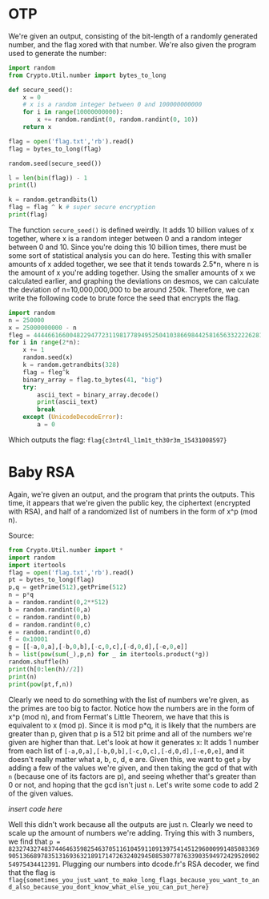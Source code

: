 # OTP
We're given an output, consisting of the bit-length of a randomly generated number, and the flag xored with that number. We're also given the program used to generate the number:
```python
import random
from Crypto.Util.number import bytes_to_long

def secure_seed():
	x = 0
	# x is a random integer between 0 and 100000000000
	for i in range(10000000000):
		x += random.randint(0, random.randint(0, 10))
	return x

flag = open('flag.txt','rb').read()
flag = bytes_to_long(flag)

random.seed(secure_seed())

l = len(bin(flag)) - 1
print(l)

k = random.getrandbits(l)
flag = flag ^ k # super secure encryption
print(flag)
```
The function `secure_seed()` is defined weirdly. It adds 10 billion values of x together, where x is a random integer between 0 and a random integer between 0 and 10. Since you're doing this 10 billion times, there must be some sort of statistical analysis you can do here. Testing this with smaller amounts of x added together, we see that it tends towards 2.5*n, where n is the amount of x you're adding together. Using the smaller amounts of x we calculated earlier, and graphing the deviations on desmos, we can calculate the deviation of n=10,000,000,000 to be around 250k. Therefore, we can write the following code to brute force the seed that encrypts the flag.
```python
import random
n = 250000
x = 25000000000 - n
fleg = 444466166004822947723119817789495250410386698442581656332222628158680136313528100177866881816893557
for i in range(2*n):
    x += 1
    random.seed(x)
    k = random.getrandbits(328)
    flag = fleg^k
    binary_array = flag.to_bytes(41, "big")
    try:
        ascii_text = binary_array.decode()
        print(ascii_text)
        break
    except (UnicodeDecodeError):
        a = 0
```
Which outputs the flag: `flag{c3ntr4l_l1m1t_th30r3m_15431008597}`




# Baby RSA
Again, we're given an output, and the program that prints the outputs. This time, it appears that we're given the public key, the ciphertext (encrypted with RSA), and half of a randomized list of numbers in the form of x^p (mod n).

Source:
```python
from Crypto.Util.number import *
import random
import itertools
flag = open('flag.txt','rb').read()
pt = bytes_to_long(flag)
p,q = getPrime(512),getPrime(512)
n = p*q
a = random.randint(0,2**512)
b = random.randint(0,a)
c = random.randint(0,b)
d = random.randint(0,c)
e = random.randint(0,d)
f = 0x10001
g = [[-a,0,a],[-b,0,b],[-c,0,c],[-d,0,d],[-e,0,e]]
h = list(pow(sum(_),p,n) for _ in itertools.product(*g))
random.shuffle(h)
print(h[0:len(h)//2])
print(n)
print(pow(pt,f,n))
```
Clearly we need to do something with the list of numbers we're given, as the primes are too big to factor. Notice how the numbers are in the form of x^p (mod n), and from Fermat's Little Theorem, we have that this is equivalent to x (mod p). Since it is mod p*q, it is likely that the numbers are greater than p, given that p is a 512 bit prime and all of the numbers we're given are higher than that. Let's look at how it generates x: It adds 1 number from each list of `[-a,0,a],[-b,0,b],[-c,0,c],[-d,0,d],[-e,0,e]`, and it doesn't really matter what a, b, c, d, e are. Given this, we want to get `p` by adding a few of the values we're given, and then taking the gcd of that with `n` (because one of its factors are p), and seeing whether that's greater than 0 or not, and hoping that the gcd isn't just `n`. Let's write some code to add 2 of the given values.

*insert code here*

Well this didn't work because all the outputs are just n. Clearly we need to scale up the amount of numbers we're adding. Trying this with 3 numbers, we find that `p = 8232743274837446463598254637051161045911091397541451296000991485083369905136689783513169363218917147263240294508530778763390359497242952090254975434412391`. Plugging our numbers into dcode.fr's RSA decoder, we find that the flag is `flag{sometimes_you_just_want_to_make_long_flags_because_you_want_to_and_also_because_you_dont_know_what_else_you_can_put_here}`
